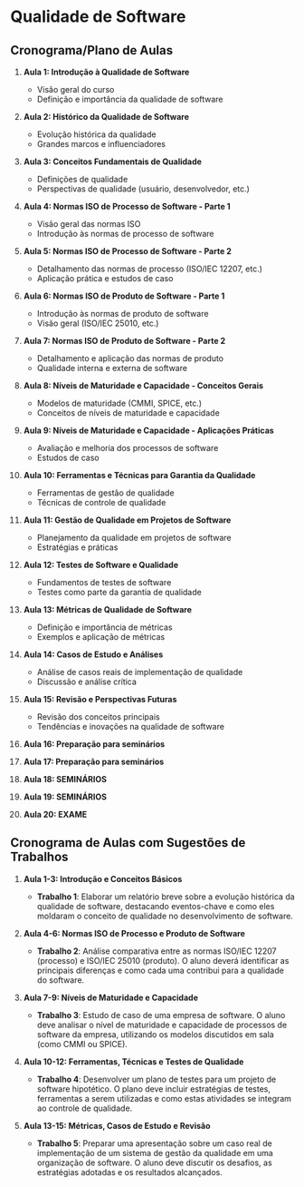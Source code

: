 # Qualidade de Software

## Cronograma/Plano de Aulas 

1. **Aula 1: Introdução à Qualidade de Software**
   - Visão geral do curso
   - Definição e importância da qualidade de software

2. **Aula 2: Histórico da Qualidade de Software**
   - Evolução histórica da qualidade
   - Grandes marcos e influenciadores

3. **Aula 3: Conceitos Fundamentais de Qualidade**
   - Definições de qualidade
   - Perspectivas de qualidade (usuário, desenvolvedor, etc.)

4. **Aula 4: Normas ISO de Processo de Software - Parte 1**
   - Visão geral das normas ISO
   - Introdução às normas de processo de software

5. **Aula 5: Normas ISO de Processo de Software - Parte 2**
   - Detalhamento das normas de processo (ISO/IEC 12207, etc.)
   - Aplicação prática e estudos de caso

6. **Aula 6: Normas ISO de Produto de Software - Parte 1**
   - Introdução às normas de produto de software
   - Visão geral (ISO/IEC 25010, etc.)

7. **Aula 7: Normas ISO de Produto de Software - Parte 2**
   - Detalhamento e aplicação das normas de produto
   - Qualidade interna e externa de software

8. **Aula 8: Níveis de Maturidade e Capacidade - Conceitos Gerais**
   - Modelos de maturidade (CMMI, SPICE, etc.)
   - Conceitos de níveis de maturidade e capacidade

9. **Aula 9: Níveis de Maturidade e Capacidade - Aplicações Práticas**
   - Avaliação e melhoria dos processos de software
   - Estudos de caso

10. **Aula 10: Ferramentas e Técnicas para Garantia da Qualidade**
    - Ferramentas de gestão de qualidade
    - Técnicas de controle de qualidade

11. **Aula 11: Gestão de Qualidade em Projetos de Software**
    - Planejamento da qualidade em projetos de software
    - Estratégias e práticas

12. **Aula 12: Testes de Software e Qualidade**
    - Fundamentos de testes de software
    - Testes como parte da garantia de qualidade

13. **Aula 13: Métricas de Qualidade de Software**
    - Definição e importância de métricas
    - Exemplos e aplicação de métricas

14. **Aula 14: Casos de Estudo e Análises**
    - Análise de casos reais de implementação de qualidade
    - Discussão e análise crítica

15. **Aula 15: Revisão e Perspectivas Futuras**
    - Revisão dos conceitos principais
    - Tendências e inovações na qualidade de software

16. **Aula 16: Preparação para seminários**

17. **Aula 17: Preparação para seminários**

18. **Aula 18: SEMINÁRIOS**

19. **Aula 19: SEMINÁRIOS**

20. **Aula 20: EXAME**


## Cronograma de Aulas com Sugestões de Trabalhos

1. **Aula 1-3: Introdução e Conceitos Básicos**
   - **Trabalho 1**: Elaborar um relatório breve sobre a evolução histórica da qualidade de software, destacando eventos-chave e como eles moldaram o conceito de qualidade no desenvolvimento de software.

2. **Aula 4-6: Normas ISO de Processo e Produto de Software**
   - **Trabalho 2**: Análise comparativa entre as normas ISO/IEC 12207 (processo) e ISO/IEC 25010 (produto). O aluno deverá identificar as principais diferenças e como cada uma contribui para a qualidade do software.

3. **Aula 7-9: Níveis de Maturidade e Capacidade**
   - **Trabalho 3**: Estudo de caso de uma empresa de software. O aluno deve analisar o nível de maturidade e capacidade de processos de software da empresa, utilizando os modelos discutidos em sala (como CMMI ou SPICE).

4. **Aula 10-12: Ferramentas, Técnicas e Testes de Qualidade**
   - **Trabalho 4**: Desenvolver um plano de testes para um projeto de software hipotético. O plano deve incluir estratégias de testes, ferramentas a serem utilizadas e como estas atividades se integram ao controle de qualidade.

5. **Aula 13-15: Métricas, Casos de Estudo e Revisão**
   - **Trabalho 5**: Preparar uma apresentação sobre um caso real de implementação de um sistema de gestão da qualidade em uma organização de software. O aluno deve discutir os desafios, as estratégias adotadas e os resultados alcançados.


